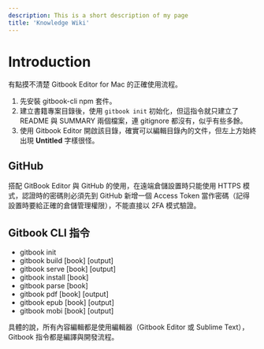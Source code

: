 ```yaml
---
description: This is a short description of my page
title: 'Knowledge Wiki'
---
```


# Introduction

有點摸不清楚 Gitbook Editor for Mac 的正確使用流程。

1. 先安裝 gitbook-cli npm 套件。
2. 建立書籍專案目錄後，使用 `gitbook init` 初始化，但這指令就只建立了 README 與 SUMMARY 兩個檔案，連 gitignore 都沒有，似乎有些多餘。
3. 使用 Gitbook Editor 開啟該目錄，確實可以編輯目錄內的文件，但左上方始終出現 **Untitled** 字樣很怪。

## GitHub

搭配 GitBook Editor 與 GitHub 的使用，在遠端倉儲設置時只能使用 HTTPS 模式，認證時的密碼則必須先到 GitHub 新增一個 Access Token 當作密碼（記得設置時要給正確的倉儲管理權限），不能直接以 2FA 模式驗證。

## Gitbook CLI 指令

* gitbook init
* gitbook build \[book\] \[output\]
* gitbook serve \[book\] \[output\]
* gitbook install \[book\]
* gitbook parse \[book\]
* gitbook pdf \[book\] \[output\]
* gitbook epub \[book\] \[output\]
* gitbook mobi \[book\] \[output\]

具體的說，所有內容編輯都是使用編輯器（Gitbook Editor 或 Sublime Text），Gitbook 指令都是編譯與開發流程。